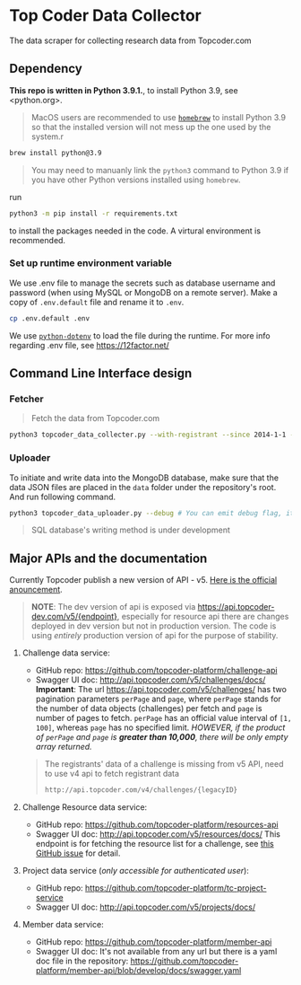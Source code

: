 # Top Coder Data Collector

The data scraper for collecting research data from Topcoder.com

## Dependency

**This repo is written in Python 3.9.1.**, to install Python 3.9, see <python.org>.

> MacOS users are recommended to use [`homebrew`](https://formulae.brew.sh/formula/python@3.9) to install Python 3.9 so that the installed version will not mess up the one used by the system.r
>

```sh
brew install python@3.9
```

>
> You may need to manuanly link the `python3` command to Python 3.9 if you have other Python versions installed using `homebrew`.

run

```sh
python3 -m pip install -r requirements.txt
```

to install the packages needed in the code. A virtural environment is recommended.

### Set up runtime environment variable

We use .env file to manage the secrets such as database username and password (when using MySQL or MongoDB on a remote server). Make a copy of `.env.default` file and rename it to `.env`.

```sh
cp .env.default .env
```

We use [`python-dotenv`](https://github.com/theskumar/python-dotenv) to load the file during the runtime. For more info regarding .env file, see <https://12factor.net/>

## Command Line Interface design

### Fetcher

> Fetch the data from Topcoder.com

```sh
python3 topcoder_data_collecter.py --with-registrant --since 2014-1-1 --to 2020-12-31 --proxy 1080
```

### Uploader

To initiate and write data into the MongoDB database, make sure that the data JSON files are placed in the `data` folder under the repository's root. And run following command.

```sh
python3 topcoder_data_uploader.py --debug # You can emit debug flag, it will print less information
```

> SQL database's writing method is under development

## Major APIs and the documentation

Currently Topcoder publish a new version of API - v5. [Here is the official anouncement](https://www.topcoder.com/an-update-from-the-product-development-team-challenge-v5-api-release/).

> **NOTE**: The dev version of api is exposed via <https://api.topcoder-dev.com/v5/{endpoint}>, especially for resource api there are changes deployed in dev version but not in production version. The code is using _entirely_ production version of api for the purpose of stability.

1. Challenge data service:
   * GitHub repo: <https://github.com/topcoder-platform/challenge-api>
   * Swagger UI doc: <http://api.topcoder.com/v5/challenges/docs/>
   **Important**: The url <https://api.topcoder.com/v5/challenges/> has two pagination parameters `perPage` and `page`, where `perPage` stands for the number of data objects (challenges) per fetch and `page` is number of pages to fetch. `perPage` has an official value interval of `[1, 100]`, whereas `page` has no specified limit. _HOWEVER, if the product of `perPage` and `page` is **greater than 10,000**, there will be only empty array returned._

   > The registrants' data of a challenge is missing from v5 API, need to use v4 api to fetch registrant data
   >
   > ```sh
   > http://api.topcoder.com/v4/challenges/{legacyID}
   > ```

2. Challenge Resource data service:
   * GitHub repo: <https://github.com/topcoder-platform/resources-api>
   * Swagger UI doc: <http://api.topcoder.com/v5/resources/docs/>
   This endpoint is for fetching the resource list for a challenge, see [this GitHub issue](https://github.com/topcoder-platform/challenge-api/issues/367) for detail.

3. Project data service (_only accessible for authenticated user_):
   * GitHub repo: <https://github.com/topcoder-platform/tc-project-service>
   * Swagger UI doc: <http://api.topcoder.com/v5/projects/docs/>

4. Member data service:
   * GitHub repo: <https://github.com/topcoder-platform/member-api>
   * Swagger UI doc: It's not available from any url but there is a yaml doc file in the repository: <https://github.com/topcoder-platform/member-api/blob/develop/docs/swagger.yaml>
